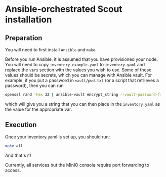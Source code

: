 # Ansible-orchestrated Scout installation

## Preparation
You will need to first install `Ansible` and `make`.

Before you run Ansible, it is assumed that you have provisioned your node. You will need to copy `inventory.example.yaml` 
to `inventory.yaml` and replace the `vars` section with the values you wish to use. Some of these values should be secrets,
which you can manage with Ansible vault. For example, if you put a password in `vault/pwd.txt` (or a script that 
retrieves a password), then you can run

```bash
openssl rand -hex 32 | ansible-vault encrypt_string --vault-password-file /vault/pwd.txt
```

which will give you a string that you can then place in the `inventory.yaml` as the value for the appropriate var.

## Execution
Once your inventory.yaml is set up, you should run:
```bash
make all
```

And that's it!

Currently, all services but the MinIO console require port forwarding to access.

